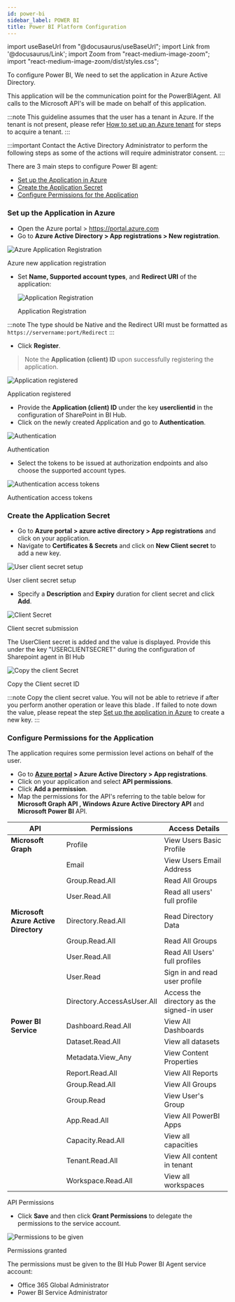 ```yaml
---
id: power-bi 
sidebar_label: POWER BI 
title: Power BI Platform Configuration
---
```


import useBaseUrl from "@docusaurus/useBaseUrl";
import Link from '@docusaurus/Link';
import Zoom from "react-medium-image-zoom";
import "react-medium-image-zoom/dist/styles.css";

To configure Power BI, We need to set the application in Azure Active Directory.

This application will be the communication point for the PowerBIAgent. All calls to the Microsoft API's will be made on behalf of this application.

:::note
This guideline assumes that the user has a tenant in Azure. If the tenant is not present, please refer [How to set up an Azure tenant](https://docs.microsoft.com/en-us/azure/active-directory/develop/active-directory-howto-tenant) for steps to acquire a tenant.
:::

:::important
Contact the Active Directory Administrator to perform the following steps as some of the actions will require administrator consent.
:::

There are 3 main steps to configure Power BI agent:
- [Set up the Application in Azure](#set-up-the-application-in-azure)
- [Create the Application Secret](#create-the-application-secret)
- [Configure Permissions for the Application](#configure-permissions-for-the-application)

### Set up the Application in Azure
 - Open the Azure portal > https://portal.azure.com
 - Go to **Azure Active Directory > App registrations > New registration**.

  <div class="center">
  <Zoom>
    <img alt="Azure Application Registration" src={useBaseUrl('/doc-images/powerbi/azure-new-registration.png')}/>
  </Zoom>
 	<p>Azure new application registration</p>
  </ div>

* Set **Name, Supported account types**, and **Redirect URI** of the application:
  
  <div class="center">
  <Zoom>
    <img alt="Application Registration" src={useBaseUrl('/doc-images/powerbi/register_app.png')}/>
  </Zoom>
 	<p>Application Registration</p>
  </ div>

:::note
The type should be Native and the Redirect URI must be formatted as `https://servername:port/Redirect` 
:::

- Click **Register**.

> Note the **Application (client) ID** upon successfully registering the application.

<div class="center">
  <Zoom>
<img alt="Application registered" src={useBaseUrl('/doc-images/sharepoint/app-registered.png')}/>
  </Zoom>
	<p>Application registered</p>
</div>

- Provide the **Application (client) ID** under the key **userclientid** in the configuration of SharePoint in BI Hub.
- Click on the newly created Application and go to **Authentication**.

<div class="center">
  <Zoom>
<img alt="Authentication" src={useBaseUrl('/doc-images/sharepoint/authentication.png')}/>
  </Zoom>
	<p>Authentication</p>
</div>

- Select the tokens to be issued at authorization endpoints and also choose the supported account types. 

<div class="center">
  <Zoom>
<img alt="Authentication access tokens" src={useBaseUrl('/doc-images/sharepoint/azapp5.png')}/>
  </Zoom>
	<p>Authentication access tokens</p>
</div>

### Create the Application Secret
   
 - Go to **Azure portal > azure active directory > App registrations** and click on your application.
 - Navigate to **Certificates & Secrets** and click on **New Client secret** to add a new key.
 <div class="center">
  <Zoom>
    <img alt="User client secret setup" src={useBaseUrl('/doc-images/sharepoint/azapp6.png')}/>
  </Zoom>
  	<p>User client secret setup</p>
  </div>

 - Specify a **Description** and **Expiry** duration for client secret and click **Add**.

   <div class="center">
  <Zoom>
    <img alt="Client Secret" src={useBaseUrl('/doc-images/sharepoint/azapp7.png')}/>
  </Zoom>
  	<p>Client secret submission</p>
  </div>

The UserClient secret is added and the value is displayed. Provide this under the key "USERCLIENTSECRET" during the configuration of Sharepoint agent in BI Hub

   <div class="center">
  <Zoom>
    <img alt="Copy the client Secret" src={useBaseUrl('/doc-images/sharepoint/azapp8.png')}/>
  </Zoom>
  	<p>Copy the Client secret ID</p>
  </div>

:::note
Copy the client secret value. You will not be able to retrieve if after you perform another operation or leave this blade . If failed to note down the value, please repeat the step [Set up the application in Azure](#setup-the-application-in-azure) to create a new key.
:::

### Configure Permissions for the Application

 The application requires some permission level actions on behalf of the user. 
 - Go to **[Azure portal](https://portal.azure.com) > Azure Active Directory > App registrations**.
 - Click on your application and select **API permissions**.
 - Click **Add a permission**.
 - Map the permissions for the API's referring to the table below for **Microsoft Graph API , Windows Azure Active Directory API** and **Microsoft Power BI** API.

| **API**                              | **Permissions**            | **Access Details**                         |
| ------------------------------------ | -------------------------- | ------------------------------------------ |
| **Microsoft Graph**                  | Profile                    | View Users Basic Profile                   |
|                                      | Email                      | View Users Email Address                   |
|                                      | Group.Read.All             | Read All Groups                            |
|                                      | User.Read.All              | Read all users' full profile               |
| **Microsoft Azure Active Directory** | Directory.Read.All         | Read Directory Data                        |
|                                      | Group.Read.All             | Read All Groups                            |
|                                      | User.Read.All              | Read All Users' full profiles              |
|                                      | User.Read                  | Sign in and read user profile              |
|                                      | Directory.AccessAsUser.All | Access the directory as the signed-in user |
| **Power BI Service**                 | Dashboard.Read.All         | View All Dashboards                        |
|                                      | Dataset.Read.All           | View all datasets                          |
|                                      | Metadata.View_Any          | View Content Properties                    |
|                                      | Report.Read.All            | View All Reports                           |
|                                      | Group.Read.All             | View All Groups                            |
|                                      | Group.Read                 | View User's Group                          |
|                                      | App.Read.All               | View All PowerBI Apps                      |
|                                      | Capacity.Read.All          | View all capacities                        |
|                                      | Tenant.Read.All            | View All content in tenant                 |
|                                      | Workspace.Read.All         | View all workspaces                        |

<div class="center"><p>API Permissions</p></div>

 - Click **Save** and then click **Grant Permissions** to delegate the permissions to the service account.

<div class="center">
  <Zoom>
<img alt="Permissions to be given" src={useBaseUrl('/doc-images/powerbi/permissions-consolidated.png')}/>
  </Zoom>
	<p>Permissions granted</p>
</div>

The permissions must be given to the BI Hub Power BI Agent service account:
- Office 365 Global Administrator
- Power BI Service Administrator
